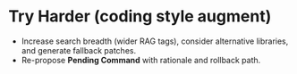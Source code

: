 # Try Harder (coding style augment)
- Increase search breadth (wider RAG tags), consider alternative libraries, and generate fallback patches.
- Re-propose **Pending Command** with rationale and rollback path.